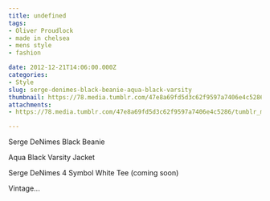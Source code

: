 ```yaml
---
title: undefined
tags:
- Oliver Proudlock
- made in chelsea
- mens style
- fashion

date: 2012-12-21T14:06:00.000Z
categories:
- Style
slug: serge-denimes-black-beanie-aqua-black-varsity
thumbnail: https://78.media.tumblr.com/47e8a69fd5d3c62f9597a7406e4c5286/tumblr_mffr6iw0DC1rhrm24o1_r1_540.jpg
attachments:
- https://78.media.tumblr.com/47e8a69fd5d3c62f9597a7406e4c5286/tumblr_mffr6iw0DC1rhrm24o1_r1_1280.jpg

---
```


Serge DeNimes Black Beanie 

  Aqua Black Varsity Jacket 

  Serge DeNimes 4 Symbol White Tee (coming soon) 

  Vintage...
